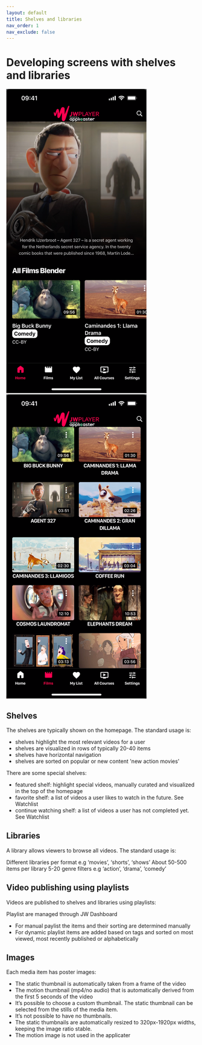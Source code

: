```yaml
---
layout: default
title: Shelves and libraries
nav_order: 1
nav_exclude: false
---
```


# Developing screens with shelves and libraries 
![](./img/shelves.png) &nbsp; ![](./img/library.png)
 
## Shelves
The shelves are typically shown on the homepage. The standard usage is:
- shelves highlight the most relevant videos for a user
- shelves are visualized in rows of typically 20-40 items
- shelves have horizontal navigation
- shelves are sorted on popular or new content 'new action movies'

There are some special shelves:
- featured shelf: highlight special videos, manually curated and visualized in the top of the homepage
- favorite shelf: a list of videos a user likes to watch in the future. See Watchlist
- continue watching shelf: a list of videos a user has not completed yet. See Watchlist

## Libraries
A library allows viewers to browse all videos. The standard usage is:

Different libraries per format e.g ‘movies’, ‘shorts’, ‘shows’
About 50-500 items per library
5-20 genre filters e.g ‘action’, ‘drama’, ‘comedy’

## Video publishing using playlists
Videos are published to shelves and libraries using playlists:

Playlist are managed through JW Dashboard
- For manual paylist the items and their sorting are determined manually
- For dynamic playlist items are added based on tags and sorted on most viewed, most recently published or alphabetically

## Images
Each media item has poster images:
- The static thumbnail is automatically taken from a frame of the video
- The motion thumbnail (mp4/no audio) that is automatically derived from the first 5 seconds of the video
- It’s possible to choose a custom thumbnail. The static thumbnail can be selected from the stills of the media item.
- It’s not possible to have no thumbnails.
- The static thumbnails are automatically resized to 320px-1920px widths, keeping the image ratio stable.
- The motion image is not used in the applicater
